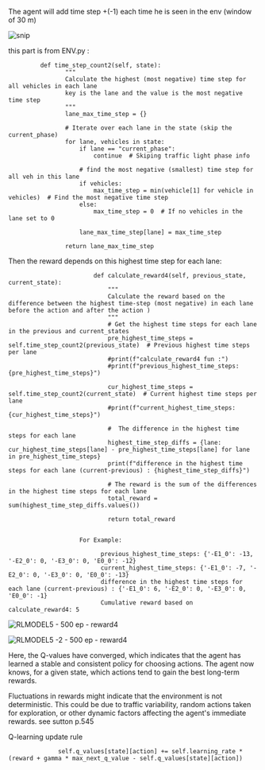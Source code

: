 

The agent will add time step +(-1) each time he is seen in the env (window of 30 m) 


![snip](https://github.com/user-attachments/assets/7b7ef096-d9dd-44a7-980c-05f80babfb51)


this part is from ENV.py :

             def time_step_count2(self, state):
                    """
                    Calculate the highest (most negative) time step for all vehicles in each lane
                    key is the lane and the value is the most negative time step
                    """
                    lane_max_time_step = {}
            
                    # Iterate over each lane in the state (skip the current_phase)
                    for lane, vehicles in state:
                        if lane == "current_phase":
                            continue  # Skiping traffic light phase info
            
                        # find the most negative (smallest) time step for all veh in this lane
                        if vehicles:
                            max_time_step = min(vehicle[1] for vehicle in vehicles)  # Find the most negative time step
                        else:
                            max_time_step = 0  # If no vehicles in the lane set to 0
            
                        lane_max_time_step[lane] = max_time_step
            
                    return lane_max_time_step


Then the reward depends on this highest time step for each lane:

                            def calculate_reward4(self, previous_state, current_state):
                                """
                                Calculate the reward based on the difference between the highest time-step (most negative) in each lane before the action and after the action )
                                """
                                # Get the highest time steps for each lane in the previous and current_states
                                pre_highest_time_steps = self.time_step_count2(previous_state)  # Previous highest time steps per lane
                                #print(f"calculate_reward4 fun :")
                                #print(f"previous_highest_time_steps: {pre_highest_time_steps}")
                        
                                cur_highest_time_steps = self.time_step_count2(current_state)  # Current highest time steps per lane
                                #print(f"current_highest_time_steps: {cur_highest_time_steps}")
                        
                                #  The difference in the highest time steps for each lane
                                highest_time_step_diffs = {lane:  cur_highest_time_steps[lane] - pre_highest_time_steps[lane] for lane in pre_highest_time_steps}
                                print(f"difference in the highest time steps for each lane (current-previous) : {highest_time_step_diffs}")
                        
                                # The reward is the sum of the differences in the highest time steps for each lane
                                total_reward = sum(highest_time_step_diffs.values())
                        
                                return total_reward


                        For Example:
                        
                              previous_highest_time_steps: {'-E1_0': -13, '-E2_0': 0, '-E3_0': 0, 'E0_0': -12}
                              current_highest_time_steps: {'-E1_0': -7, '-E2_0': 0, '-E3_0': 0, 'E0_0': -13}
                              difference in the highest time steps for each lane (current-previous) : {'-E1_0': 6, '-E2_0': 0, '-E3_0': 0, 'E0_0': -1}
                              Cumulative reward based on calculate_reward4: 5




![RLMODEL5 - 500 ep - reward4](https://github.com/user-attachments/assets/f616f896-ba87-4ad4-bb8d-5ffe999fc1f1)

![RLMODEL5 -2 - 500 ep - reward4](https://github.com/user-attachments/assets/c2ad3a34-8132-4ace-bd49-f64b14ac5cff)


Here, the Q-values have converged, which indicates that the agent has learned a stable and consistent policy for choosing actions. The agent now knows, for a given state, which actions tend to gain the best long-term rewards.

Fluctuations in rewards might indicate that the environment is not deterministic. This could be due to traffic variability, random actions taken for exploration, or other dynamic factors affecting the agent's immediate rewards. see sutton p.545


Q-learning update rule
                  
                  
                  
                  self.q_values[state][action] += self.learning_rate * (reward + gamma * max_next_q_value - self.q_values[state][action])


